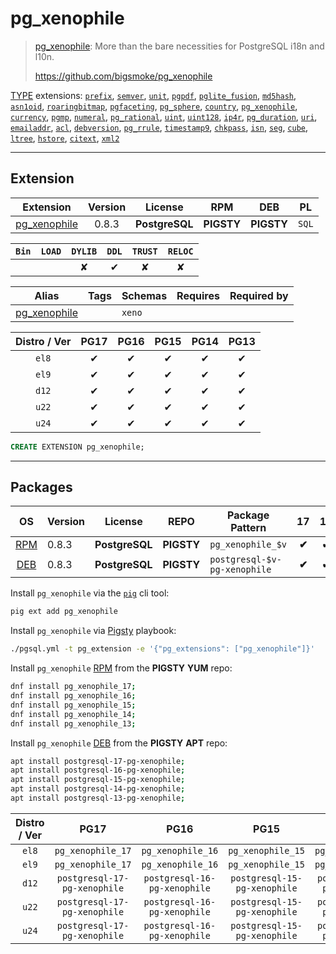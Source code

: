 # pg_xenophile


> [pg_xenophile](https://github.com/bigsmoke/pg_xenophile): More than the bare necessities for PostgreSQL i18n and l10n.
>
> https://github.com/bigsmoke/pg_xenophile





[TYPE](/type) extensions: [`prefix`](/prefix), [`semver`](/semver), [`unit`](/unit), [`pgpdf`](/pgpdf), [`pglite_fusion`](/pglite_fusion), [`md5hash`](/md5hash), [`asn1oid`](/asn1oid), [`roaringbitmap`](/roaringbitmap), [`pgfaceting`](/pgfaceting), [`pg_sphere`](/pg_sphere), [`country`](/country), [`pg_xenophile`](/pg_xenophile), [`currency`](/currency), [`pgmp`](/pgmp), [`numeral`](/numeral), [`pg_rational`](/pg_rational), [`uint`](/uint), [`uint128`](/uint128), [`ip4r`](/ip4r), [`pg_duration`](/pg_duration), [`uri`](/uri), [`emailaddr`](/emailaddr), [`acl`](/acl), [`debversion`](/debversion), [`pg_rrule`](/pg_rrule), [`timestamp9`](/timestamp9), [`chkpass`](/chkpass), [`isn`](/isn), [`seg`](/seg), [`cube`](/cube), [`ltree`](/ltree), [`hstore`](/hstore), [`citext`](/citext), [`xml2`](/xml2)


-------
## Extension


| Extension | Version | License | RPM | DEB | PL |
|-----------|:-------:|:-------:|:---:|:---:|:--:|
| [pg_xenophile](https://github.com/bigsmoke/pg_xenophile) | 0.8.3 | **<span class="tcblue">PostgreSQL</span>** | **<span class="tcwarn">PIGSTY</span>** | **<span class="tcwarn">PIGSTY</span>** | `SQL` |



| `Bin` | `LOAD` | `DYLIB` | `DDL` | `TRUST` | `RELOC` |
|:-----:|:------:|:-------:|:-----:|:-------:|:-------:|
|  |  | <span class="tcwarn">✘</span> | <span class="tcblue">✔</span> | <span class="tcwarn">✘</span> | <span class="tcwarn">✘</span> |



| Alias | Tags | Schemas | Requires | Required by |
|-------|------|---------|----------|-------------|
| [pg_xenophile](/pg_xenophile) |  | `xeno` |  |  |



| Distro / Ver | PG17 | PG16 | PG15 | PG14 | PG13 |
|:------------:|:----:|:----:|:----:|:----:|:----:|
| `el8` | <span class="tcblue">✔</span> | <span class="tcblue">✔</span> | <span class="tcblue">✔</span> | <span class="tcblue">✔</span> | <span class="tcblue">✔</span> |
| `el9` | <span class="tcblue">✔</span> | <span class="tcblue">✔</span> | <span class="tcblue">✔</span> | <span class="tcblue">✔</span> | <span class="tcblue">✔</span> |
| `d12` | <span class="tcblue">✔</span> | <span class="tcblue">✔</span> | <span class="tcblue">✔</span> | <span class="tcblue">✔</span> | <span class="tcblue">✔</span> |
| `u22` | <span class="tcblue">✔</span> | <span class="tcblue">✔</span> | <span class="tcblue">✔</span> | <span class="tcblue">✔</span> | <span class="tcblue">✔</span> |
| `u24` | <span class="tcblue">✔</span> | <span class="tcblue">✔</span> | <span class="tcblue">✔</span> | <span class="tcblue">✔</span> | <span class="tcblue">✔</span> |





```sql
CREATE EXTENSION pg_xenophile;
```

-----------


## Packages


| OS | Version | License | REPO | Package Pattern | 17 | 16 | 15 | 14 | 13 | Dependency |
|:--:|---------|:-------:|:----:|-----------------|:--:|:--:|:--:|:--:|:--:|------------|
| [RPM](/rpm) | 0.8.3 | **<span class="tcblue">PostgreSQL</span>** | **<span class="tcwarn">PIGSTY</span>** | `pg_xenophile_$v` | **<span class="tcwarn">✔</span>** | **<span class="tcwarn">✔</span>** | **<span class="tcwarn">✔</span>** | **<span class="tcwarn">✔</span>** | **<span class="tcwarn">✔</span>** |  |
| [DEB](/deb) | 0.8.3 | **<span class="tcblue">PostgreSQL</span>** | **<span class="tcwarn">PIGSTY</span>** | `postgresql-$v-pg-xenophile` | **<span class="tcwarn">✔</span>** | **<span class="tcwarn">✔</span>** | **<span class="tcwarn">✔</span>** | **<span class="tcwarn">✔</span>** | **<span class="tcwarn">✔</span>** |  |



Install `pg_xenophile` via the [`pig`](https://github.com/pgsty/pig) cli tool:

```bash
pig ext add pg_xenophile
```


Install `pg_xenophile` via [Pigsty](https://pigsty.io/docs/pgext/usage/install/) playbook:

```bash
./pgsql.yml -t pg_extension -e '{"pg_extensions": ["pg_xenophile"]}'
```


Install `pg_xenophile` [RPM](/rpm) from the **<span class="tcwarn">PIGSTY</span>** **YUM** repo:

```bash
dnf install pg_xenophile_17;
dnf install pg_xenophile_16;
dnf install pg_xenophile_15;
dnf install pg_xenophile_14;
dnf install pg_xenophile_13;
```


Install `pg_xenophile` [DEB](/deb) from the **<span class="tcwarn">PIGSTY</span>** **APT** repo:

```bash
apt install postgresql-17-pg-xenophile;
apt install postgresql-16-pg-xenophile;
apt install postgresql-15-pg-xenophile;
apt install postgresql-14-pg-xenophile;
apt install postgresql-13-pg-xenophile;
```




| Distro / Ver | PG17 | PG16 | PG15 | PG14 | PG13 |
|:------------:|:----:|:----:|:----:|:----:|:----:|
| `el8` | `pg_xenophile_17` | `pg_xenophile_16` | `pg_xenophile_15` | `pg_xenophile_14` | `pg_xenophile_13` |
| `el9` | `pg_xenophile_17` | `pg_xenophile_16` | `pg_xenophile_15` | `pg_xenophile_14` | `pg_xenophile_13` |
| `d12` | `postgresql-17-pg-xenophile` | `postgresql-16-pg-xenophile` | `postgresql-15-pg-xenophile` | `postgresql-14-pg-xenophile` | `postgresql-13-pg-xenophile` |
| `u22` | `postgresql-17-pg-xenophile` | `postgresql-16-pg-xenophile` | `postgresql-15-pg-xenophile` | `postgresql-14-pg-xenophile` | `postgresql-13-pg-xenophile` |
| `u24` | `postgresql-17-pg-xenophile` | `postgresql-16-pg-xenophile` | `postgresql-15-pg-xenophile` | `postgresql-14-pg-xenophile` | `postgresql-13-pg-xenophile` |





